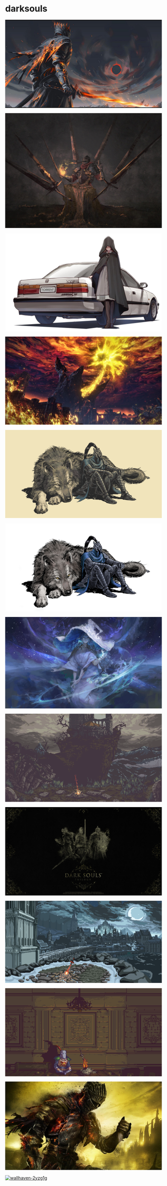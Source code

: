 # darksouls

<a href="soulofcinder.jpg"><img alt="soulofcinder" src="soulofcinder.jpg"></a>

<a href="b-155.jpg"><img alt="b-155" src="b-155.jpg"></a>

<a href="wallhaven-57qm99.jpg"><img alt="wallhaven-57qm99" src="wallhaven-57qm99.jpg"></a>

<a href="wallhaven-3zj9wy.jpg"><img alt="wallhaven-3zj9wy" src="wallhaven-3zj9wy.jpg"></a>

<a href="wolf-gruvbox.png"><img alt="wolf-gruvbox" src="wolf-gruvbox.png"></a>

<a href="wolf.png"><img alt="wolf" src="wolf.png"></a>

<a href="wallhaven-72k6py.jpg"><img alt="wallhaven-72k6py" src="wallhaven-72k6py.jpg"></a>

<a href="wallhaven-8x3eej.png"><img alt="wallhaven-8x3eej" src="wallhaven-8x3eej.png"></a>

<a href="trilogy.jpg"><img alt="trilogy" src="trilogy.jpg"></a>

<a href="wallhaven-769y2o.png"><img alt="wallhaven-769y2o" src="wallhaven-769y2o.png"></a>

<a href="wallhaven-x19qdz.png"><img alt="wallhaven-x19qdz" src="wallhaven-x19qdz.png"></a>

<a href="Dark-Souls-III.jpg"><img alt="Dark-Souls-III" src="Dark-Souls-III.jpg"></a>

<a href="wallhaven-2yzg1g.png"><img alt="wallhaven-2yzg1g" src="wallhaven-2yzg1g.png"></a>

